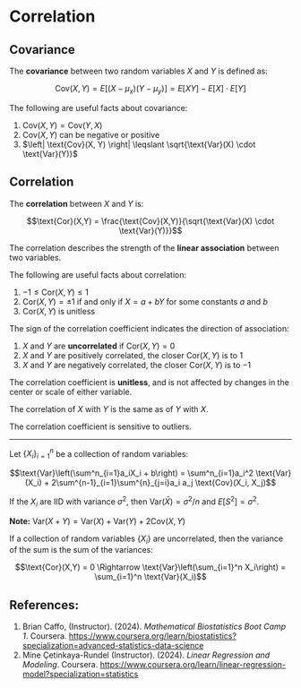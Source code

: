 # Correlation

## Covariance

The **covariance** between two random variables $X$ and $Y$ is defined as:

$$\text{Cov}(X, Y) = E[(X - \mu_x)(Y - \mu_y)] = E[XY] - E[X] \cdot E[Y]$$

The following are useful facts about covariance:

1. $\text{Cov}(X, Y) = \text{Cov}(Y, X)$
2. $\text{Cov}(X, Y)$ can be negative or positive
3. $\left| \text{Cov}(X, Y) \right| \leqslant \sqrt{\text{Var}(X) \cdot \text{Var}(Y)}$

## Correlation

The **correlation** between $X$ and $Y$ is:

$$\text{Cor}(X,Y) = \frac{\text{Cov}(X,Y)}{\sqrt{\text{Var}(X) \cdot \text{Var}(Y)}}$$

The correlation describes the strength of the **linear association** between two variables.

The following are useful facts about correlation:

1. $-1 \leqslant \text{Cor}(X,Y) \leqslant 1$
2. $\text{Cor}(X,Y) = \pm 1$ if and only if $X = a + bY$ for some constants $a$ and $b$
3. $\text{Cor}(X,Y)$ is unitless

The sign of the correlation coefficient indicates the direction of association:
1. $X$ and $Y$ are **uncorrelated** if $\text{Cor}(X,Y) = 0$
2. $X$ and $Y$ are positively correlated, the closer $\text{Cor}(X,Y)$ is to $1$
3. $X$ and $Y$ are negatively correlated, the closer $\text{Cor}(X,Y)$ is to $-1$

The correlation coefficient is **unitless**, and is not affected by changes in the center or scale of either variable.

The correlation of $X$ with $Y$ is the same as of $Y$ with $X$.

The correlation coefficient is sensitive to outliers.

---

Let $\{X_i\}^n_{i=1}$ be a collection of random variables:

$$\text{Var}\left(\sum^n_{i=1}a_iX_i + b\right) = \sum^n_{i=1}a_i^2 \text{Var}(X_i) + 2\sum^{n-1}_{i=1}\sum^{n}_{j=i}a_i a_j \text{Cov}(X_i, X_j)$$

If the $X_i$ are IID with variance $\sigma^2$, then $\text{Var}(\bar{X}) = \sigma^2/n$ and $E[S^2] = \sigma^2$.

**Note:** $\text{Var}(X+Y) = \text{Var}(X) + \text{Var}(Y) + 2\text{Cov}(X,Y)$

If a collection of random variables $\{X_i\}$ are uncorrelated, then the variance of the sum is the sum of the variances:

$$\text{Cor}(X,Y) = 0 \Rightarrow \text{Var}\left(\sum_{i=1}^n X_i\right) = \sum_{i=1}^n \text{Var}(X_i)$$

## References:
1. Brian Caffo, (Instructor). (2024). _Mathematical Biostatistics Boot Camp 1_. Coursera. https://www.coursera.org/learn/biostatistics?specialization=advanced-statistics-data-science
2. Mine Çetinkaya-Rundel (Instructor). (2024). _Linear Regression and Modeling_. Coursera. https://www.coursera.org/learn/linear-regression-model?specialization=statistics